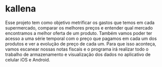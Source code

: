 # kallena
Esse projeto tem como objetivo metrificar os gastos que temos em cada supermercado, comparar os melhores preços e entender qual mercado encontramos a melhor oferta de um produto.
Também vamos poder ter acesso a uma série temporal com o preço que pagamos em cada um dos produtos e ver a evolução de preço de cada um. 
Para que isso aconteça, vamos escanear nossas notas fiscais e o programa irá realizar todo o trabalho de armazenamento e visualização dos dados no aplicativo de celular iOS e Android. 
